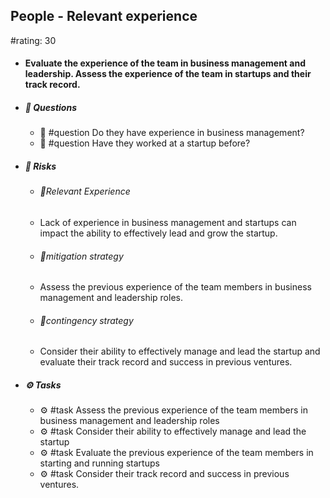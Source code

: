 ## People - Relevant experience
#rating: 30
- #### Evaluate the experience of the team in business management and leadership. Assess the experience of the team in startups and their track record.
- ##### 💭 Questions
  - 💭 #question Do they have experience in business management?
  - 💭 #question Have they worked at a startup before?
- ##### 🚨 Risks
  - ###### 🚨Relevant Experience
  - Lack of experience in business management and startups can impact the ability to effectively lead and grow the startup.
  - ###### 🚨mitigation strategy
  - Assess the previous experience of the team members in business management and leadership roles.
  - ###### 🚨contingency strategy
  - Consider their ability to effectively manage and lead the startup and evaluate their track record and success in previous ventures.
- ##### ⚙️ Tasks
  - ⚙️ #task Assess the previous experience of the team members in business management and leadership roles
  - ⚙️ #task  Consider their ability to effectively manage and lead the startup
  - ⚙️ #task Evaluate the previous experience of the team members in starting and running startups
  - ⚙️ #task  Consider their track record and success in previous ventures.


